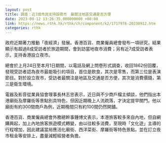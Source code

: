 ```yaml
---
layout: post
title: 調查：近7成市民支持設夜市　最關注地區交通是否方便
date: 2023-09-12 13:26:35.000000000 +08:00
link: https://news.rthk.hk/rthk/ch/component/k2/1717978-20230912.htm
categories: rthk
---
```


政府近期著力推動「夜經濟」發展。香港百貨、商業僱員總會發布一項研究，結果顯示有超過8成受訪者於旅遊期間，會到訪當地夜市消費；另有近7成受訪者表示，支持香港設立夜市。

總會於上月24日至本月1日期間，以電話及網上問卷形式調查，收回1862份回覆，發現受訪者認為夜市最能吸引的項目，首位是飲食，其次是零售，而第三位是表演節目。對於設立夜市，受訪者最關注是地區及交通是否方便，其次是消費價錢，第三是衛生環境。

電器及影音從業員協會理事長林志忠表示，近日與不少商戶檔主傾談，他們指出本港廟街及摩羅街等景點別具特色，但因近期晚上人流疏落，才決定提早關門。他以廟街有約300間商戶為例，近期晚間只有約100間仍然開舖。

香港百貨、商業僱員總會外務總幹事鍾博文表示，本港旅客較多來自內地，但自網購興起，加上內地旅客旅遊模式轉變，由以往較多消費，至現時「文化遊」主導的行程增加，因此建議當局應活化廟街、西洋菜街、摩羅街等特色景點，並在訂立夜市租金等安排上，盡量減輕經營者負擔。
